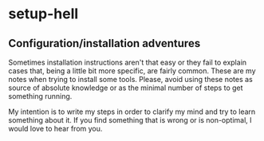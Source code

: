# setup-hell
## Configuration/installation adventures
Sometimes installation instructions aren't that easy or they fail to explain cases that, being a little bit more specific, are fairly common. These are my notes when trying to install some tools. Please, avoid using these notes as source of absolute knowledge or as the minimal number of steps to get something running.

My intention is to write my steps in order to clarify my mind and try to learn something about it. If you find something that is wrong or is non-optimal, I would love to hear from you.
